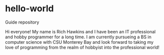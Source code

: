 # hello-world
Guide repository

Hi everyone!
My name is Rich Hawkins and I have been an IT professional and hobby programmer for a long time.
I am currently pursueing a BS in computer science with CSU Monterey Bay and look forward to taking 
my love of programming from the realm of hobbyist into the professional world!
